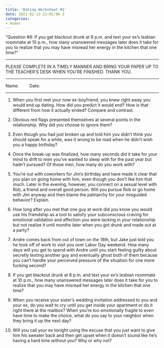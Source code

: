 ```yaml
---
title: 'Dating Worksheet #1'
date: 2021-02-13 21:01:00 Z
categories:
- Humor
---
```


“Question #8: If you get blackout drunk at 8 p.m. and text your ex’s lesbian roommate at 10 p.m., how many unanswered messages later does it take for you to realize that you may have misread her energy in the kitchen that one time?”

<hr>
PLEASE COMPLETE IN A TIMELY MANNER AND BRING YOUR PAPER UP TO THE TEACHER’S DESK WHEN YOU’RE FINISHED. THANK YOU.

<hr>
Name:&nbsp;&nbsp;&nbsp;&nbsp;&nbsp;&nbsp;&nbsp;&nbsp; Date:
<hr>

1. When you first met your now ex-boyfriend, you knew right away you would end up dating. How did you predict it would end? How is that different from how it actually ended? Compare and contrast.



2. Obvious red flags presented themselves at several points in the relationship. Why did you choose to ignore them?



3. Even though you had just broken up and told him you didn’t think you should speak for a while, was it wrong to be mad when he didn’t wish you a happy birthday?



4. Once the break-up was finalized, how many seconds did it take for your mind to drift to men you’ve wanted to sleep with for the past year but hadn’t pursued? Of those men, how many do you work with?



5. You’re out with coworkers for Jim’s birthday and have made it clear that you plan on going home with him, even though you don’t like him that much. Later in the evening, however, you connect on a sexual level with Rob, a friend and overall good person. Will you pursue Rob or go home with Jim anyway and then blame the patriarchy for your misguided behavior? Explain.



6. How long after you met that one guy at work did you know you would use his friendship as a tool to satisfy your subconscious craving for emotional validation and affection you were lacking in your relationship but not realize it until months later when you got drunk and made out at a party?



7. Andre comes back from out of town on the 18th, but Jake just told you he took off of work to visit you over Labor Day weekend. How many days will you get to spend with Andre until you start feeling guilty about secretly texting another guy and eventually ghost both of them because you can’t handle your perceived pressure of the situation for one more fucking second?



8. If you get blackout drunk at 8 p.m. and text your ex’s lesbian roommate at 10 p.m., how many unanswered messages later does it take for you to realize that you may have misread her energy in the kitchen that one time? 



9. When you receive your sister’s wedding invitation addressed to you and your ex, do you wait to cry until you get inside your apartment or do it right there at the mailbox? When you’re too emotionally fragile to even have time to make the choice, what do you say to your neighbor when they bring it up the next day? 



10. Will you call your ex tonight using the excuse that you just want to give him his sweater back and then get upset when it doesn’t sound like he’s having a hard time without you? Why or why not? 

